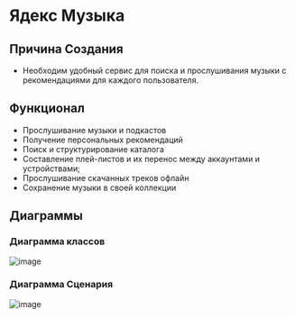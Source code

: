 # Ядекс Музыка
## Причина Создания
- Необходим удобный сервис для поиска и прослушивания музыки с рекомендациями для каждого пользователя.
## Функционал
- Прослушивание музыки и подкастов
- Получение персональных рекомендаций
- Поиск и структурирование каталога
- Составление плей-листов и их перенос между аккаунтами и устройствами;
- Прослушивание скачанных треков офлайн
- Сохранение музыки в своей коллекции
## Диаграммы
### Диаграмма классов
![image](https://github.com/user-attachments/assets/7fd62272-9760-407b-8631-f983a922227e)


### Диаграмма Сценария
![image](https://github.com/user-attachments/assets/fa098c90-64b4-42c5-b5ee-c7c24856c15c)

###
